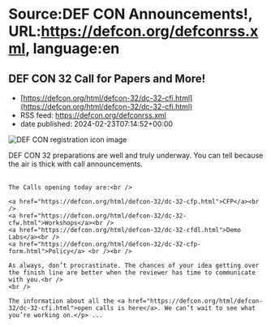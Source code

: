 # Source:DEF CON Announcements!, URL:https://defcon.org/defconrss.xml, language:en

## DEF CON 32 Call for Papers and More!
 - [https://defcon.org/html/defcon-32/dc-32-cfi.html](https://defcon.org/html/defcon-32/dc-32-cfi.html)
 - RSS feed: https://defcon.org/defconrss.xml
 - date published: 2024-02-23T07:14:52+00:00

<img alt="DEF CON registration icon image" src="https://defcon.org/images/defcon-32/calls-open.webp" /> 
<br />        
    <p>DEF CON 32 preparations are well and truly underway. You can tell because the air is thick with call announcements. <br /><br />

    The Calls opening today are:<br />

    <a href="https://defcon.org/html/defcon-32/dc-32-cfp.html">CFP</a><br />
    <a href="https://defcon.org/html/defcon-32/dc-32-cfw.html">Workshops</a><br />
    <a href="https://defcon.org/html/defcon-32/dc-32-cfdl.html">Demo Labs</a><br />
    <a href="https://defcon.org/html/defcon-32/dc-32-cfp-form.html">Policy</a> <br /><br />

    As always, don’t procrastinate. The chances of your idea getting over the finish line are better when the reviewer has time to communicate with you.<br />
    <br />

    The information about all the <a href="https://defcon.org/html/defcon-32/dc-32-cfi.html">open calls is here</a>. We can’t wait to see what you’re working on.</p> ...

